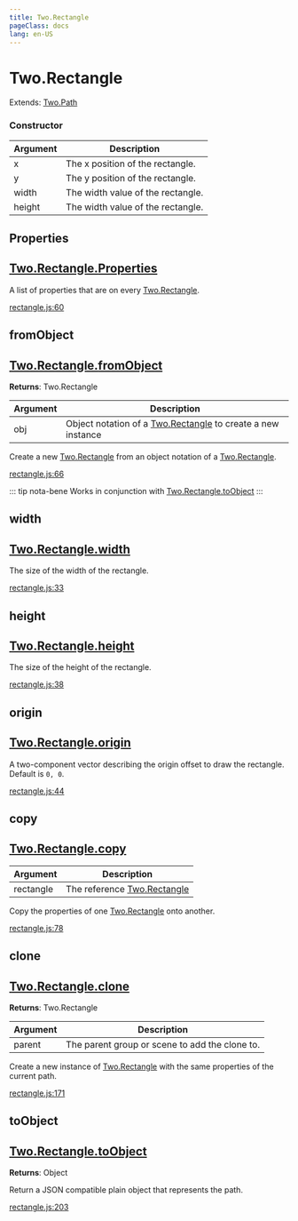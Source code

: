 ```yaml
---
title: Two.Rectangle
pageClass: docs
lang: en-US
---
```


# Two.Rectangle


<div class="extends">

Extends: [Two.Path](/docs/path/)

</div>





<div class="meta">
  <custom-button text="Source" type="source" href="https://github.com/jonobr1/two.js/blob/main/src/shapes/rectangle.js" />
</div>


<carbon-ads />


### Constructor


| Argument | Description |
| ---- | ----------- |
|  x  | The x position of the rectangle. |
|  y  | The y position of the rectangle. |
|  width  | The width value of the rectangle. |
|  height  | The width value of the rectangle. |



<div class="static member ">

## Properties

<h2 class="longname" aria-hidden="true"><a href="#Properties"><span class="prefix">Two.Rectangle.</span><span class="shortname">Properties</span></a></h2>










<div class="properties">


A list of properties that are on every [Two.Rectangle](/docs/shapes/rectangle/).


</div>










<div class="meta">

  <a class="lineno" target="_blank" rel="noopener noreferrer" href="https://github.com/jonobr1/two.js/blob/main/src/shapes/rectangle.js#L60">
    rectangle.js:60
  </a>

</div>




</div>



<div class="static function ">

## fromObject

<h2 class="longname" aria-hidden="true"><a href="#fromObject"><span class="prefix">Two.Rectangle.</span><span class="shortname">fromObject</span></a></h2>




<div class="returns">

__Returns__: Two.Rectangle



</div>









<div class="params">

| Argument | Description |
| ---- | ----------- |
|  obj  | Object notation of a [Two.Rectangle](/docs/shapes/rectangle/) to create a new instance |
</div>




<div class="description">

Create a new [Two.Rectangle](/docs/shapes/rectangle/) from an object notation of a [Two.Rectangle](/docs/shapes/rectangle/).

</div>





<div class="meta">

  <a class="lineno" target="_blank" rel="noopener noreferrer" href="https://github.com/jonobr1/two.js/blob/main/src/shapes/rectangle.js#L66">
    rectangle.js:66
  </a>

</div>



<div class="tags">


::: tip nota-bene
Works in conjunction with [Two.Rectangle.toObject](/docs/shapes/rectangle/#toobject)
:::


</div>


</div>



<div class="instance member ">

## width

<h2 class="longname" aria-hidden="true"><a href="#width"><span class="prefix">Two.Rectangle.</span><span class="shortname">width</span></a></h2>










<div class="properties">


The size of the width of the rectangle.


</div>










<div class="meta">

  <a class="lineno" target="_blank" rel="noopener noreferrer" href="https://github.com/jonobr1/two.js/blob/main/src/shapes/rectangle.js#L33">
    rectangle.js:33
  </a>

</div>




</div>



<div class="instance member ">

## height

<h2 class="longname" aria-hidden="true"><a href="#height"><span class="prefix">Two.Rectangle.</span><span class="shortname">height</span></a></h2>










<div class="properties">


The size of the height of the rectangle.


</div>










<div class="meta">

  <a class="lineno" target="_blank" rel="noopener noreferrer" href="https://github.com/jonobr1/two.js/blob/main/src/shapes/rectangle.js#L38">
    rectangle.js:38
  </a>

</div>




</div>



<div class="instance member ">

## origin

<h2 class="longname" aria-hidden="true"><a href="#origin"><span class="prefix">Two.Rectangle.</span><span class="shortname">origin</span></a></h2>










<div class="properties">


A two-component vector describing the origin offset to draw the rectangle. Default is `0, 0`.


</div>










<div class="meta">

  <a class="lineno" target="_blank" rel="noopener noreferrer" href="https://github.com/jonobr1/two.js/blob/main/src/shapes/rectangle.js#L44">
    rectangle.js:44
  </a>

</div>




</div>



<div class="instance function ">

## copy

<h2 class="longname" aria-hidden="true"><a href="#copy"><span class="prefix">Two.Rectangle.</span><span class="shortname">copy</span></a></h2>












<div class="params">

| Argument | Description |
| ---- | ----------- |
|  rectangle  | The reference [Two.Rectangle](/docs/shapes/rectangle/) |
</div>




<div class="description">

Copy the properties of one [Two.Rectangle](/docs/shapes/rectangle/) onto another.

</div>





<div class="meta">

  <a class="lineno" target="_blank" rel="noopener noreferrer" href="https://github.com/jonobr1/two.js/blob/main/src/shapes/rectangle.js#L78">
    rectangle.js:78
  </a>

</div>




</div>



<div class="instance function ">

## clone

<h2 class="longname" aria-hidden="true"><a href="#clone"><span class="prefix">Two.Rectangle.</span><span class="shortname">clone</span></a></h2>




<div class="returns">

__Returns__: Two.Rectangle



</div>









<div class="params">

| Argument | Description |
| ---- | ----------- |
|  parent  | The parent group or scene to add the clone to. |
</div>




<div class="description">

Create a new instance of [Two.Rectangle](/docs/shapes/rectangle/) with the same properties of the current path.

</div>





<div class="meta">

  <a class="lineno" target="_blank" rel="noopener noreferrer" href="https://github.com/jonobr1/two.js/blob/main/src/shapes/rectangle.js#L171">
    rectangle.js:171
  </a>

</div>




</div>



<div class="instance function ">

## toObject

<h2 class="longname" aria-hidden="true"><a href="#toObject"><span class="prefix">Two.Rectangle.</span><span class="shortname">toObject</span></a></h2>




<div class="returns">

__Returns__: Object



</div>












<div class="description">

Return a JSON compatible plain object that represents the path.

</div>





<div class="meta">

  <a class="lineno" target="_blank" rel="noopener noreferrer" href="https://github.com/jonobr1/two.js/blob/main/src/shapes/rectangle.js#L203">
    rectangle.js:203
  </a>

</div>




</div>


